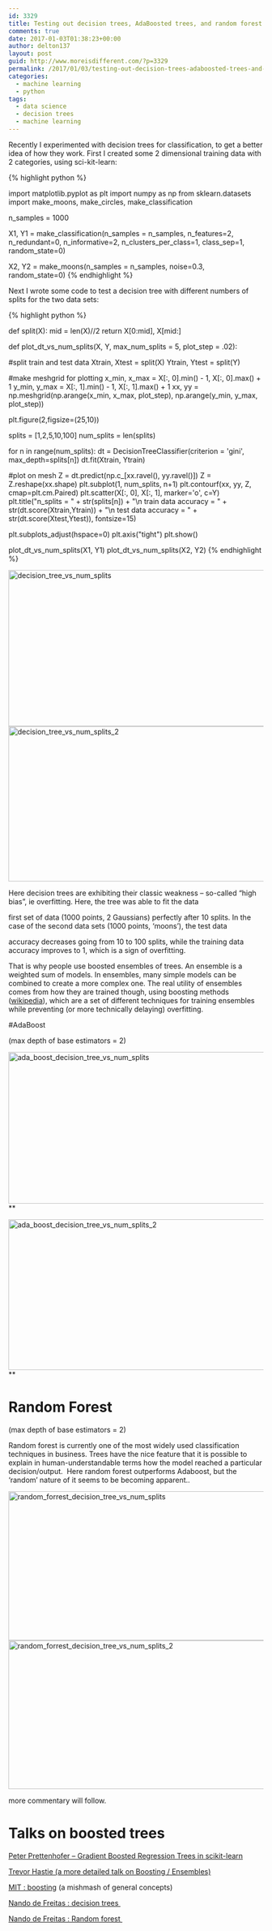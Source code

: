 ```yaml
---
id: 3329
title: Testing out decision trees, AdaBoosted trees, and random forest
comments: true
date: 2017-01-03T01:38:23+00:00
author: delton137
layout: post
guid: http://www.moreisdifferent.com/?p=3329
permalink: /2017/01/03/testing-out-decision-trees-adaboosted-trees-and-random-forest/
categories:
  - machine learning
  - python
tags:
  - data science
  - decision trees
  - machine learning
---
```

Recently I experimented with decision trees for classification, to get a better idea of how they work. First I created some 2 dimensional training data with 2 categories, using sci-kit-learn:

<!--more-->

{% highlight python %}

import matplotlib.pyplot as plt
import numpy as np
from sklearn.datasets import make_moons, make_circles, make_classification

n_samples = 1000

X1, Y1 = make_classification(n_samples = n_samples, n_features=2, n_redundant=0,
 n_informative=2, n_clusters_per_class=1,
 class_sep=1, random_state=0)

X2, Y2 = make_moons(n_samples = n_samples, noise=0.3, random_state=0)
{% endhighlight %}

Next I wrote some code to test a decision tree with different numbers of splits for the two data sets:

{% highlight python %}

def split(X):
 mid = len(X)//2
 return X[0:mid], X[mid:]

def plot_dt_vs_num_splits(X, Y, max_num_splits = 5, plot_step = .02):

 #split train and test data
 Xtrain, Xtest = split(X)
 Ytrain, Ytest = split(Y)

 #make meshgrid for plotting
 x_min, x_max = X[:, 0].min() - 1, X[:, 0].max() + 1
 y_min, y_max = X[:, 1].min() - 1, X[:, 1].max() + 1
 xx, yy = np.meshgrid(np.arange(x_min, x_max, plot_step),
 np.arange(y_min, y_max, plot_step))

plt.figure(2,figsize=(25,10))

splits = [1,2,5,10,100]
 num_splits = len(splits)

 for n in range(num_splits):
 dt = DecisionTreeClassifier(criterion = 'gini', max_depth=splits[n])
 dt.fit(Xtrain, Ytrain)

 #plot on mesh
 Z = dt.predict(np.c_[xx.ravel(), yy.ravel()])
 Z = Z.reshape(xx.shape)
 plt.subplot(1, num_splits, n+1)
 plt.contourf(xx, yy, Z, cmap=plt.cm.Paired)
 plt.scatter(X[:, 0], X[:, 1], marker='o', c=Y)
 plt.title("n_splits = " + str(splits[n]) +
 "\n train data accuracy = " + str(dt.score(Xtrain,Ytrain)) +
 "\n test data accuracy = " + str(dt.score(Xtest,Ytest)), fontsize=15)

plt.subplots_adjust(hspace=0)
 plt.axis("tight")
 plt.show()

plot_dt_vs_num_splits(X1, Y1)
plot_dt_vs_num_splits(X2, Y2)
{% endhighlight %}

<img class="alignnone wp-image-3351" src="http://www.moreisdifferent.com/wp-content/uploads/2017/01/decision_tree_vs_num_splits-300x134.png" alt="decision_tree_vs_num_splits" width="690" height="308" srcset="http://www.moreisdifferent.com/wp-content/uploads/2017/01/decision_tree_vs_num_splits-300x134.png 300w, http://www.moreisdifferent.com/wp-content/uploads/2017/01/decision_tree_vs_num_splits-768x344.png 768w, http://www.moreisdifferent.com/wp-content/uploads/2017/01/decision_tree_vs_num_splits-1024x458.png 1024w, http://www.moreisdifferent.com/wp-content/uploads/2017/01/decision_tree_vs_num_splits.png 1428w" sizes="(max-width: 690px) 100vw, 690px" />

<img class="alignnone wp-image-3350" src="http://www.moreisdifferent.com/wp-content/uploads/2017/01/decision_tree_vs_num_splits_2-300x134.png" alt="decision_tree_vs_num_splits_2" width="685" height="306" srcset="http://www.moreisdifferent.com/wp-content/uploads/2017/01/decision_tree_vs_num_splits_2-300x134.png 300w, http://www.moreisdifferent.com/wp-content/uploads/2017/01/decision_tree_vs_num_splits_2-768x343.png 768w, http://www.moreisdifferent.com/wp-content/uploads/2017/01/decision_tree_vs_num_splits_2-1024x458.png 1024w, http://www.moreisdifferent.com/wp-content/uploads/2017/01/decision_tree_vs_num_splits_2.png 1430w" sizes="(max-width: 685px) 100vw, 685px" />

Here decision trees are exhibiting their classic weakness &#8211; so-called &#8220;high bias&#8221;, ie overfitting. Here, the tree was able to fit the data

first set of data (1000 points, 2 Gaussians) perfectly after 10 splits. In the case of the second data sets (1000 points, &#8216;moons&#8217;), the test data

accuracy decreases going from 10 to 100 splits, while the training data accuracy improves to 1, which is a sign of overfitting.

That is why people use boosted ensembles of trees. An ensemble is a weighted sum of models. In ensembles, many simple models can be combined to create a more complex one. The real utility of ensembles comes from how they are trained though, using boosting methods ([wikipedia](https://en.wikipedia.org/wiki/Boosting_(machine_learning))), which are a set of different techniques for training ensembles while preventing (or more technically delaying) overfitting.

#AdaBoost

(max depth of base estimators = 2) 

<img class="alignnone wp-image-3349" src="http://www.moreisdifferent.com/wp-content/uploads/2017/01/ada_boost_decision_tree_vs_num_splits-300x134.png" alt="ada_boost_decision_tree_vs_num_splits" width="669" height="299" srcset="http://www.moreisdifferent.com/wp-content/uploads/2017/01/ada_boost_decision_tree_vs_num_splits-300x134.png 300w, http://www.moreisdifferent.com/wp-content/uploads/2017/01/ada_boost_decision_tree_vs_num_splits-768x344.png 768w, http://www.moreisdifferent.com/wp-content/uploads/2017/01/ada_boost_decision_tree_vs_num_splits-1024x458.png 1024w, http://www.moreisdifferent.com/wp-content/uploads/2017/01/ada_boost_decision_tree_vs_num_splits.png 1428w" sizes="(max-width: 669px) 100vw, 669px" />**

 <img class="alignnone wp-image-3348" src="http://www.moreisdifferent.com/wp-content/uploads/2017/01/ada_boost_decision_tree_vs_num_splits_2-300x134.png" alt="ada_boost_decision_tree_vs_num_splits_2" width="665" height="297" srcset="http://www.moreisdifferent.com/wp-content/uploads/2017/01/ada_boost_decision_tree_vs_num_splits_2-300x134.png 300w, http://www.moreisdifferent.com/wp-content/uploads/2017/01/ada_boost_decision_tree_vs_num_splits_2-768x343.png 768w, http://www.moreisdifferent.com/wp-content/uploads/2017/01/ada_boost_decision_tree_vs_num_splits_2-1024x458.png 1024w, http://www.moreisdifferent.com/wp-content/uploads/2017/01/ada_boost_decision_tree_vs_num_splits_2.png 1430w" sizes="(max-width: 665px) 100vw, 665px" />**

# Random Forest

(max depth of base estimators = 2)

Random forest is currently one of the most widely used classification techniques in business. Trees have the nice feature that it is possible to explain in human-understandable terms how the model reached a particular decision/output.  Here random forest outperforms Adaboost, but the &#8216;random&#8217; nature of it seems to be becoming apparent.. 

<img class="alignnone wp-image-3347" src="http://www.moreisdifferent.com/wp-content/uploads/2017/01/random_forrest_decision_tree_vs_num_splits-300x134.png" alt="random_forrest_decision_tree_vs_num_splits" width="658" height="294" srcset="http://www.moreisdifferent.com/wp-content/uploads/2017/01/random_forrest_decision_tree_vs_num_splits-300x134.png 300w, http://www.moreisdifferent.com/wp-content/uploads/2017/01/random_forrest_decision_tree_vs_num_splits-768x344.png 768w, http://www.moreisdifferent.com/wp-content/uploads/2017/01/random_forrest_decision_tree_vs_num_splits-1024x458.png 1024w, http://www.moreisdifferent.com/wp-content/uploads/2017/01/random_forrest_decision_tree_vs_num_splits.png 1428w" sizes="(max-width: 658px) 100vw, 658px" />

<img class="alignnone wp-image-3346" src="http://www.moreisdifferent.com/wp-content/uploads/2017/01/random_forrest_decision_tree_vs_num_splits_2-300x134.png" alt="random_forrest_decision_tree_vs_num_splits_2" width="656" height="293" srcset="http://www.moreisdifferent.com/wp-content/uploads/2017/01/random_forrest_decision_tree_vs_num_splits_2-300x134.png 300w, http://www.moreisdifferent.com/wp-content/uploads/2017/01/random_forrest_decision_tree_vs_num_splits_2-768x343.png 768w, http://www.moreisdifferent.com/wp-content/uploads/2017/01/random_forrest_decision_tree_vs_num_splits_2-1024x458.png 1024w, http://www.moreisdifferent.com/wp-content/uploads/2017/01/random_forrest_decision_tree_vs_num_splits_2.png 1430w" sizes="(max-width: 656px) 100vw, 656px" />

more commentary will follow.

# Talks on boosted trees

[Peter Prettenhofer &#8211; Gradient Boosted Regression Trees in scikit-learn](https://www.youtube.com/watch?v=IXZKgIsZRm0&t=1555s)

[Trevor Hastie (a more detailed talk on Boosting / Ensembles)](https://www.youtube.com/watch?v=wPqtzj5VZus&t=317s)

[MIT : boosting](https://www.youtube.com/watch?v=UHBmv7qCey4&t=2352s) (a mishmash of general concepts)

[Nando de Freitas : decision trees ](https://www.youtube.com/watch?v=-dCtJjlEEgM)

[Nando de Freitas : Random forest ](https://www.youtube.com/watch?v=3kYujfDgmNk&t=438s)
